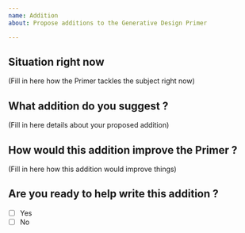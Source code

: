 ```yaml
---
name: Addition
about: Propose additions to the Generative Design Primer

---
```


## Situation right now

(Fill in here how the Primer tackles the subject right now)

## What addition do you suggest ?

(Fill in here details about your proposed addition)

## How would this addition improve the Primer ?

(Fill in here how this addition would improve things)

## Are you ready to help write this addition ?

- [ ] Yes
- [ ] No
